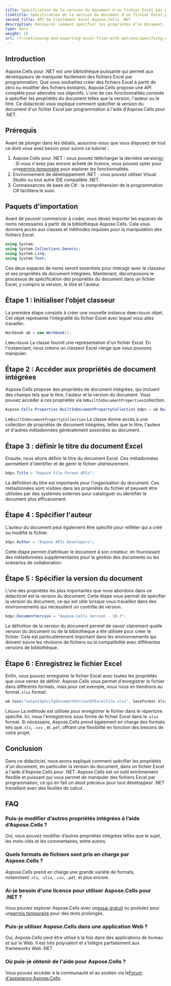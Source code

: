 ```yaml
---
title: Spécification de la version du document d'un fichier Excel par programmation dans .NET
linktitle: Spécification de la version du document d'un fichier Excel par programmation dans .NET
second_title: API de traitement Excel Aspose.Cells .NET
description: Découvrez comment spécifier les propriétés d'un document, telles que la version, l'auteur et le titre dans un fichier Excel par programmation à l'aide d'Aspose.Cells pour .NET avec des instructions étape par étape.
type: docs
weight: 12
url: /fr/net/saving-and-exporting-excel-files-with-options/specifying-document-version-of-excel-file/
---
```

## Introduction
Aspose.Cells pour .NET est une bibliothèque puissante qui permet aux développeurs de manipuler facilement des fichiers Excel par programmation. Que vous souhaitiez créer des fichiers Excel à partir de zéro ou modifier des fichiers existants, Aspose.Cells propose une API complète pour atteindre vos objectifs. L'une de ces fonctionnalités consiste à spécifier les propriétés du document telles que la version, l'auteur ou le titre. Ce didacticiel vous explique comment spécifier la version du document d'un fichier Excel par programmation à l'aide d'Aspose.Cells pour .NET.
## Prérequis
Avant de plonger dans les détails, assurons-nous que vous disposez de tout ce dont vous avez besoin pour suivre ce tutoriel :
1.  Aspose.Cells pour .NET : vous pouvez télécharger la dernière version[ici](https://releases.aspose.com/cells/net/) . Si vous n'avez pas encore acheté de licence, vous pouvez opter pour une[permis temporaire](https://purchase.aspose.com/temporary-license/) pour explorer les fonctionnalités.
2. Environnement de développement .NET : vous pouvez utiliser Visual Studio ou tout autre IDE compatible .NET.
3. Connaissances de base de C# : la compréhension de la programmation C# facilitera le suivi.
## Paquets d'importation
Avant de pouvoir commencer à coder, vous devez importer les espaces de noms nécessaires à partir de la bibliothèque Aspose.Cells. Cela vous donnera accès aux classes et méthodes requises pour la manipulation des fichiers Excel.
```csharp
using System;
using System.Collections.Generic;
using System.Linq;
using System.Text;
```
Ces deux espaces de noms seront essentiels pour interagir avec le classeur et ses propriétés de document intégrées.
Maintenant, décomposons le processus de spécification des propriétés du document dans un fichier Excel, y compris la version, le titre et l'auteur.
## Étape 1 : Initialiser l’objet classeur
 La première étape consiste à créer une nouvelle instance de`Workbook` objet. Cet objet représente l'intégralité du fichier Excel avec lequel vous allez travailler.
```csharp
Workbook wb = new Workbook();
```
 Le`Workbook` La classe fournit une représentation d'un fichier Excel. En l'instanciant, nous créons un classeur Excel vierge que nous pouvons manipuler.
## Étape 2 : Accéder aux propriétés de document intégrées
Aspose.Cells propose des propriétés de document intégrées, qui incluent des champs tels que le titre, l'auteur et la version du document. Vous pouvez accéder à ces propriétés via le`BuiltInDocumentProperties`collection.
```csharp
Aspose.Cells.Properties.BuiltInDocumentPropertyCollection bdpc = wb.BuiltInDocumentProperties;
```
 Le`BuiltInDocumentPropertyCollection` La classe donne accès à une collection de propriétés de document intégrées, telles que le titre, l'auteur et d'autres métadonnées généralement associées au document.
## Étape 3 : définir le titre du document Excel
Ensuite, nous allons définir le titre du document Excel. Ces métadonnées permettent d'identifier et de gérer le fichier ultérieurement.
```csharp
bdpc.Title = "Aspose File Format APIs";
```
La définition du titre est importante pour l'organisation du document. Ces métadonnées sont visibles dans les propriétés du fichier et peuvent être utilisées par des systèmes externes pour cataloguer ou identifier le document plus efficacement.
## Étape 4 : Spécifier l'auteur
L'auteur du document peut également être spécifié pour refléter qui a créé ou modifié le fichier.
```csharp
bdpc.Author = "Aspose APIs Developers";
```
Cette étape permet d’attribuer le document à son créateur, en fournissant des métadonnées supplémentaires pour la gestion des documents ou les scénarios de collaboration.
## Étape 5 : Spécifier la version du document
L'une des propriétés les plus importantes que nous abordons dans ce didacticiel est la version du document. Cette étape vous permet de spécifier la version du document, ce qui est utile lorsque vous travaillez dans des environnements qui nécessitent un contrôle de version.
```csharp
bdpc.DocumentVersion = "Aspose.Cells Version - 18.3";
```
La définition de la version du document permet de savoir clairement quelle version du document ou de la bibliothèque a été utilisée pour créer le fichier. Cela est particulièrement important dans les environnements qui doivent suivre les révisions de fichiers ou la compatibilité avec différentes versions de bibliothèque.
## Étape 6 : Enregistrez le fichier Excel
 Enfin, vous pouvez enregistrer le fichier Excel avec toutes les propriétés que vous venez de définir. Aspose.Cells vous permet d'enregistrer le fichier dans différents formats, mais pour cet exemple, nous nous en tiendrons au format`.xlsx` format.
```csharp
wb.Save("outputSpecifyDocumentVersionOfExcelFile.xlsx", SaveFormat.Xlsx);
```
 Le`Save` La méthode est utilisée pour enregistrer le fichier dans le répertoire spécifié. Ici, nous l'enregistrons sous forme de fichier Excel dans le`.xlsx` format. Si nécessaire, Aspose.Cells prend également en charge des formats tels que`.xls`, `.csv` , et`.pdf`, offrant une flexibilité en fonction des besoins de votre projet.
## Conclusion
Dans ce didacticiel, nous avons expliqué comment spécifier les propriétés d'un document, en particulier la version du document, dans un fichier Excel à l'aide d'Aspose.Cells pour .NET. Aspose.Cells est un outil extrêmement flexible et puissant qui vous permet de manipuler des fichiers Excel par programmation, ce qui en fait un atout précieux pour tout développeur .NET travaillant avec des feuilles de calcul.
## FAQ
### Puis-je modifier d’autres propriétés intégrées à l’aide d’Aspose.Cells ?  
Oui, vous pouvez modifier d’autres propriétés intégrées telles que le sujet, les mots-clés et les commentaires, entre autres.
### Quels formats de fichiers sont pris en charge par Aspose.Cells ?  
 Aspose.Cells prend en charge une grande variété de formats, notamment`.xls`, `.xlsx`, `.csv`, `.pdf`, et plus encore.
### Ai-je besoin d'une licence pour utiliser Aspose.Cells pour .NET ?  
 Vous pouvez explorer Aspose.Cells avec un[essai gratuit](https://releases.aspose.com/) ou postulez pour un[permis temporaire](https://purchase.aspose.com/temporary-license/) pour des tests prolongés.
### Puis-je utiliser Aspose.Cells dans une application Web ?  
Oui, Aspose.Cells peut être utilisé à la fois dans des applications de bureau et sur le Web. Il est très polyvalent et s'intègre parfaitement aux frameworks Web .NET.
### Où puis-je obtenir de l'aide pour Aspose.Cells ?  
 Vous pouvez accéder à la communauté et au soutien via le[Forum d'assistance Aspose.Cells](https://forum.aspose.com/c/cells/9).
